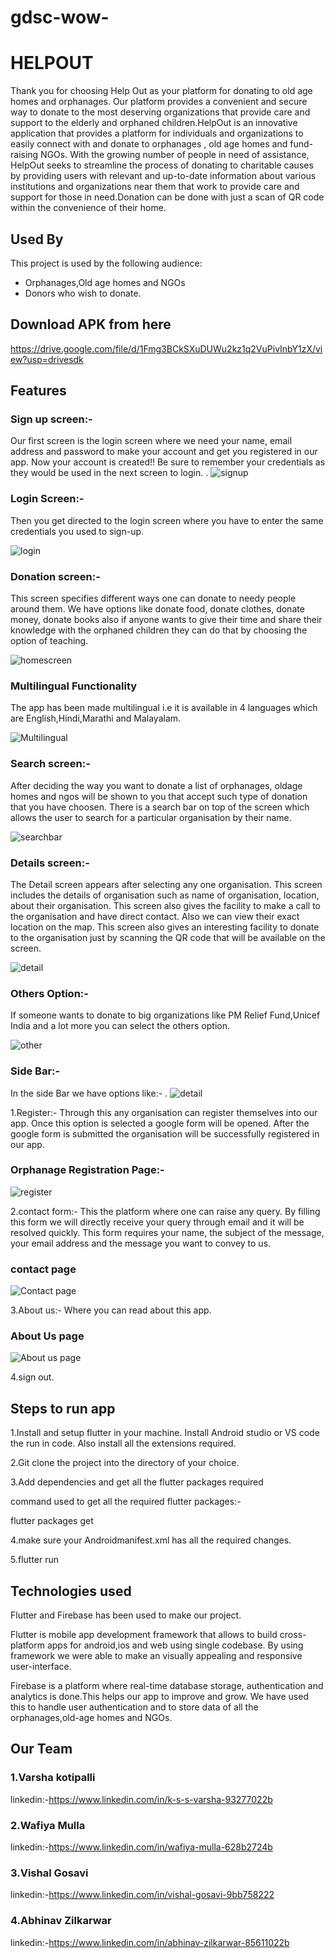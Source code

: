 # gdsc-wow-

# HELPOUT 

Thank you for choosing Help Out as your platform for donating to old age homes and orphanages. Our platform provides a convenient and secure way to donate to the most deserving organizations that provide care and support to the elderly and orphaned children.HelpOut is an innovative application that provides a platform for individuals and organizations to easily connect with and donate to orphanages , old age homes and fund-raising NGOs. With the growing number of people in need of assistance, HelpOut seeks to streamline the process of donating to charitable causes by providing users with relevant and up-to-date information about various institutions and organizations near them that work to provide care and support for those in need.Donation can be done with just a scan of QR code within the convenience of their home.


## Used By

This project is used by the following audience:

- Orphanages,Old age homes and NGOs
- Donors who wish to donate.


## Download APK from here
https://drive.google.com/file/d/1Fmg3BCkSXuDUWu2kz1q2VuPivInbY1zX/view?usp=drivesdk
## Features

 ### Sign up screen:- 
Our first screen is the login screen  where we need your name, email address and password to make your account and get you registered in our app. Now your account is created!! Be sure to remember your credentials as they would be used in the next screen to login.
.
![signup](https://github.com/AbhinavZ2803/gdsc-wow-/blob/master/gdsc_wow/assets/images/signuppage.jpg?raw=true)


### Login Screen:-
Then you get directed to the login screen where you have to enter the same credentials you used to sign-up.

![login](https://github.com/AbhinavZ2803/Donation_Helpout/blob/master/help_out/assets/images/loginpage.png?raw=true)

### Donation screen:-
This screen specifies different ways one can donate to needy people around them. 
We have options like donate food, donate clothes, donate money, donate  books also if anyone wants to give their time and share their knowledge with the orphaned children they can do that by choosing the option of teaching.

![homescreen](https://github.com/AbhinavZ2803/Donation_Helpout/blob/master/help_out/assets/images/home.png?raw=true)

### Multilingual Functionality
The app has been made multilingual i.e it is available in 4 languages which are English,Hindi,Marathi and Malayalam.

![Multilingual](https://github.com/AbhinavZ2803/gdsc-wow-/blob/master/gdsc_wow/assets/images/multilingual.jpg?raw=true)

### Search screen:-
After deciding the way you want to donate a list of orphanages, oldage homes and ngos will be shown to you that accept such type of donation that you have choosen. There is a search bar on top of the screen which allows the user to search for a particular organisation by their name. 

![searchbar](https://github.com/AbhinavZ2803/gdsc-wow-/blob/master/gdsc_wow/assets/images/searchbar.jpg?raw=true)





### Details screen:-
The Detail screen appears after selecting any one organisation. This screen includes the details of organisation such as name of organisation, location, about their organisation. This screen also gives the facility to make a call to the organisation and have direct contact. Also we can view their exact location on the map. 
This screen also gives an interesting facility to donate to the organisation just by scanning the QR code that will be available on the screen. 


![detail](https://github.com/AbhinavZ2803/gdsc-wow-/blob/master/gdsc_wow/assets/images/detailscreen.jpg?raw=true)

### Others Option:-
If someone wants to donate to big organizations like PM Relief Fund,Unicef India and a lot more you can select the others option.

![other](https://github.com/AbhinavZ2803/gdsc-wow-/blob/master/gdsc_wow/assets/images/othersp.jpg?raw=true)


### Side Bar:-
In the side Bar we have options like:-
.
![detail](https://github.com/AbhinavZ2803/gdsc-wow-/blob/master/gdsc_wow/assets/images/sidebar.jpg?raw=true)

 1.Register:- Through this any organisation can register themselves into our app. Once this option is selected a google form will be opened. After the google form is submitted the organisation will be successfully registered in our app. 
### Orphanage Registration Page:-
![register](https://github.com/AbhinavZ2803/Donation_Helpout/blob/master/help_out/assets/images/register.png?raw=true)


2.contact form:- This the platform where one can raise any query. By filling this form we will directly receive your query through email and it will be resolved quickly. This form requires your name, the subject of the message, your email address and the message you want to convey to us.

### contact page
![Contact page](https://github.com/AbhinavZ2803/gdsc-wow-/blob/master/gdsc_wow/assets/images/contactform.jpg?raw=true)


3.About us:- Where you can read about this app.


### About Us page
![About us page](https://github.com/AbhinavZ2803/gdsc-wow-/blob/master/gdsc_wow/assets/images/aboutus.jpg?raw=true)

4.sign out.


## Steps to run app

1.Install and setup flutter in your machine. Install Android studio or VS code the run in code. Also install all the extensions required. 

2.Git clone the project into the directory of your choice.

3.Add dependencies and get all the flutter packages required 

command used to get all the required flutter packages:-

 flutter packages get 

4.make sure your Androidmanifest.xml has all the required changes.

5.flutter run
## Technologies used
Flutter and Firebase has been used to make our project. 

Flutter is mobile app development framework that allows to build cross-platform apps for android,ios and web using single codebase. By using framework we were able to make an visually appealing and responsive user-interface.

Firebase is a platform where real-time database storage, authentication and analytics is done.This helps our app to improve and grow. We have used this to handle user authentication and to store data of all the orphanages,old-age homes and NGOs.
## Our Team

### 1.Varsha kotipalli
linkedin:-https://www.linkedin.com/in/k-s-s-varsha-93277022b
### 2.Wafiya Mulla
linkedin:-https://www.linkedin.com/in/wafiya-mulla-628b2724b
### 3.Vishal Gosavi
linkedin:-https://www.linkedin.com/in/vishal-gosavi-9bb758222
### 4.Abhinav Zilkarwar
linkedin:-https://www.linkedin.com/in/abhinav-zilkarwar-85611022b
